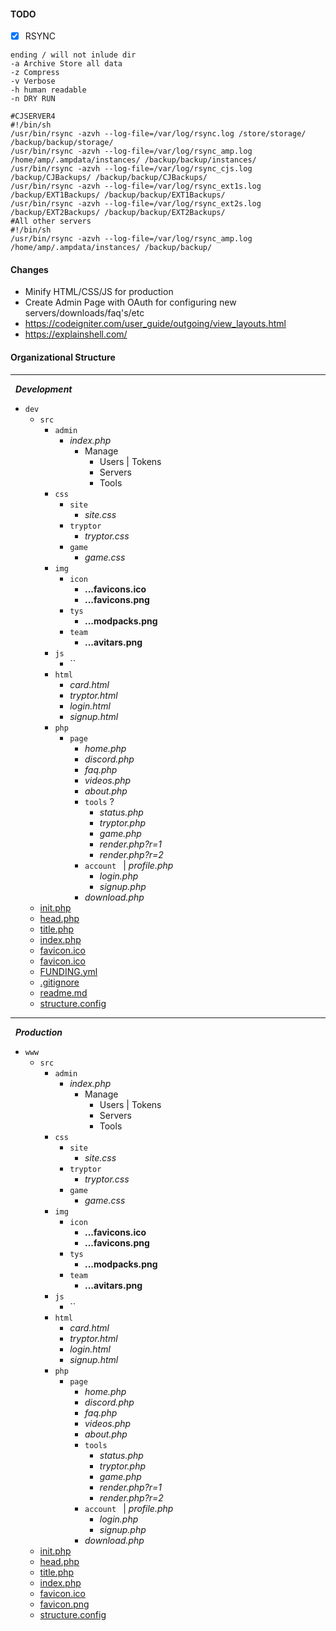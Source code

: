 #### TODO
- [x] RSYNC

```
ending / will not inlude dir
-a Archive Store all data
-z Compress
-v Verbose
-h human readable
-n DRY RUN

#CJSERVER4
#!/bin/sh
/usr/bin/rsync -azvh --log-file=/var/log/rsync.log /store/storage/ /backup/backup/storage/
/usr/bin/rsync -azvh --log-file=/var/log/rsync_amp.log /home/amp/.ampdata/instances/ /backup/backup/instances/
/usr/bin/rsync -azvh --log-file=/var/log/rsync_cjs.log /backup/CJBackups/ /backup/backup/CJBackups/
/usr/bin/rsync -azvh --log-file=/var/log/rsync_ext1s.log /backup/EXT1Backups/ /backup/backup/EXT1Backups/
/usr/bin/rsync -azvh --log-file=/var/log/rsync_ext2s.log /backup/EXT2Backups/ /backup/backup/EXT2Backups/
#All other servers
#!/bin/sh
/usr/bin/rsync -azvh --log-file=/var/log/rsync_amp.log /home/amp/.ampdata/instances/ /backup/backup/
```

#### Changes
- Minify HTML/CSS/JS for production
- Create Admin Page with OAuth for configuring new servers/downloads/faq's/etc
- https://codeigniter.com/user_guide/outgoing/view_layouts.html
- https://explainshell.com/

#### Organizational Structure

___
&nbsp; ___Development___<br>

- `dev`
  - `src`
    - `admin`
      - *index.php*
        - Manage
          - Users | Tokens
          - Servers
          - Tools
    - `css`
      - `site`
        - *site.css*
      - `tryptor`
        - *tryptor.css*
      - `game`
        - *game.css*
    - `img`
      - `icon`
        - **...favicons.ico**
        - **...favicons.png**
      - `tys`
        - **...modpacks.png**
      - `team`
        - **...avitars.png**
    - `js`
      - ``
    - `html`
      - *card.html*
      - *tryptor.html*
      - *login.html*
      - *signup.html*
    - `php`
      - `page`
        - *home.php*
        - *discord.php*
        - *faq.php*
        - *videos.php*
        - *about.php*
        - `tools` ?
          - *status.php*
          - *tryptor.php*
          - *game.php*
          - *render.php?r=1*
          - *render.php?r=2*
        - `account ` | *profile.php*
          - *login.php*
          - *signup.php*
        - *download.php*
  - [init.php](init.php)
  - [head.php](head.php)
  - [title.php](title.php)
  - [index.php](index.php)
  - [favicon.ico](favicon.ico)
  - [favicon.ico](favicon.png)
  - [FUNDING.yml](FUNDING.yml)
  - [.gitignore](.gitignore)
  - [readme.md](readme.md)
  - [structure.config](structure.config)

___
&nbsp; ___Production___<br>

- `www`
  - `src`
    - `admin`
      - *index.php*
        - Manage
          - Users | Tokens
          - Servers
          - Tools
    - `css`
      - `site`
        - *site.css*
      - `tryptor`
        - *tryptor.css*
      - `game`
        - *game.css*
    - `img`
      - `icon`
        - **...favicons.ico**
        - **...favicons.png**
      - `tys`
        - **...modpacks.png**
      - `team`
        - **...avitars.png**
    - `js`
      - ``
    - `html`
      - *card.html*
      - *tryptor.html*
      - *login.html*
      - *signup.html*
    - `php`
      - `page`
        - *home.php*
        - *discord.php*
        - *faq.php*
        - *videos.php*
        - *about.php*
        - `tools`
          - *status.php*
          - *tryptor.php*
          - *game.php*
          - *render.php?r=1*
          - *render.php?r=2*
        - `account ` | *profile.php*
          - *login.php*
          - *signup.php*
        - *download.php*
  - [init.php](init.php)
  - [head.php](head.php)
  - [title.php](title.php)
  - [index.php](index.php)
  - [favicon.ico](favicon.ico)
  - [favicon.png](favicon.png)
  - [structure.config](structure.config)
